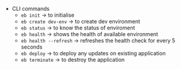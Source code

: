 - CLI commands
	- `eb init` -> to initialise
	- `eb create dev-env` -> to create dev environment
	- `eb status` -> to know the status of enviroment
	- `eb health` -> shows the health of available environment
	- `eb health --refresh` -> refreshes the health check for every 5 seconds
	- `eb deploy` -> to deploy any updates on existing application
	- `eb terminate` -> to destroy the application